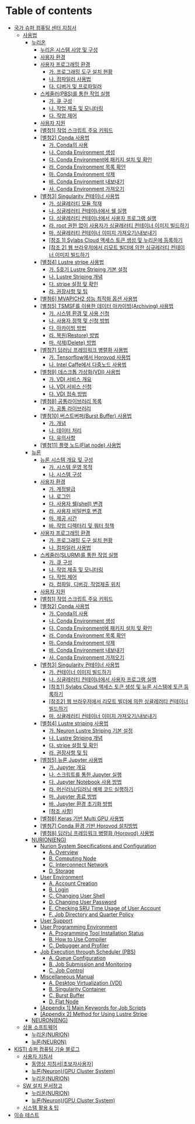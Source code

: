# Table of contents

* [국가 슈퍼 컴퓨팅 센터 지침서](README.md)
  * [사용법](gitbook/manual/README.md)
    * [누리온](gitbook/manual/nurion/README.md)
      * [누리온 시스템 사양 및 구성](gitbook/manual/nurion/system-specifications-and-configurations.md)
      * [사용자 환경](gitbook/manual/nurion/user-experience.md)
      * [사용자 프로그래밍 환경](gitbook/manual/nurion/user-programming-environment/README.md)
        * [가. 프로그래밍 도구 설치 현황](gitbook/manual/nurion/user-programming-environment/untitled.md)
        * [나. 컴파일러 사용법](gitbook/manual/nurion/user-programming-environment/.-1.md)
        * [다. 디버거 및 프로파일러](gitbook/manual/nurion/user-programming-environment/.-2.md)
      * [스케줄러(PBS)를 통한 작업 실행](gitbook/manual/nurion/running-jobs-through-scheduler/README.md)
        * [가. 큐 구성](gitbook/manual/nurion/running-jobs-through-scheduler/untitled.md)
        * [나. 작업 제출 및 모니터링](gitbook/manual/nurion/running-jobs-through-scheduler/.-1.md)
        * [다. 작업 제어](gitbook/manual/nurion/running-jobs-through-scheduler/.-2.md)
      * [사용자 지원](gitbook/manual/nurion/user-support.md)
      * [\[별첨1\] 작업 스크립트 주요 키워드](gitbook/manual/nurion/attachment-1.md)
      * [\[별첨2\] Conda 사용법](gitbook/manual/nurion/attachment-2/README.md)
        * [가. Conda의 사용](gitbook/manual/nurion/attachment-2/.-conda.md)
        * [나. Conda Environment 생성](gitbook/manual/nurion/attachment-2/.-conda-environment.md)
        * [다. Conda Environment에 패키지 설치 및 확인](gitbook/manual/nurion/attachment-2/.-conda-environment-1.md)
        * [라. Conda Environment 목록 확인](gitbook/manual/nurion/attachment-2/.-conda-environment-2.md)
        * [마. Conda Environment 삭제](gitbook/manual/nurion/attachment-2/.-conda-environment-3.md)
        * [바. Conda Environment 내보내기](gitbook/manual/nurion/attachment-2/.-conda-environment-4.md)
        * [사. Conda Environment 가져오기](gitbook/manual/nurion/attachment-2/.-conda-environment-5.md)
      * [\[별첨3\] Singularity 컨테이너 사용법](gitbook/manual/nurion/attachment-3/README.md)
        * [가. 싱귤레러티 모듈 적재](gitbook/manual/nurion/attachment-3/untitled.md)
        * [나. 싱귤레러티 컨테이너에서 쉘 실행](gitbook/manual/nurion/attachment-3/.-1.md)
        * [다. 싱귤레러티 컨테이너에서 사용자 프로그램 실행](gitbook/manual/nurion/attachment-3/.-2.md)
        * [라. root 권한 없이 사용자가 싱귤레러티 컨테이너 이미지 빌드하기](gitbook/manual/nurion/attachment-3/.-root.md)
        * [마. 싱귤레러티 컨테이너 이미지 가져오기/내보내기](gitbook/manual/nurion/attachment-3/.-3.md)
        * [\[참조 1\] Sylabs Cloud 액세스 토큰 생성 및 누리온에 등록하기](gitbook/manual/nurion/attachment-3/1-sylabs-cloud.md)
        * [\[참조 2\] 웹 브라우저에서 리모트 빌더에 의한 싱규레러티 컨테이너 이미지 빌드하기](gitbook/manual/nurion/attachment-3/2.md)
      * [\[별첨4\] Lustre stripe 사용법](gitbook/manual/nurion/attachment-4/README.md)
        * [가. 5호기 Lustre Striping 기본 설정](gitbook/manual/nurion/attachment-4/.-5-lustre-striping.md)
        * [나. Lustre Striping 개념](gitbook/manual/nurion/attachment-4/.-lustre-striping.md)
        * [다. stripe 설정 및 확인](gitbook/manual/nurion/attachment-4/.-stripe.md)
        * [라. 권장사항 및 팁](gitbook/manual/nurion/attachment-4/untitled.md)
      * [\[별첨6\] MVAPICH2 성능 최적화 옵션 사용법](gitbook/manual/nurion/attachment-6.md)
      * [\[별첨5\] TSMSF를 이용한 데이터 아카이빙(Archiving) 사용법](gitbook/manual/nurion/attachment-5/README.md)
        * [가. 시스템 환경 및 사용 신청](gitbook/manual/nurion/attachment-5/untitled.md)
        * [나. 사용자 정책 및 신청 방법](gitbook/manual/nurion/attachment-5/.-1.md)
        * [다. 아카이빙 방법](gitbook/manual/nurion/attachment-5/.-2.md)
        * [라. 복원(Restore) 방법](gitbook/manual/nurion/attachment-5/.-restore.md)
        * [마. 삭제(Delete) 방법](gitbook/manual/nurion/attachment-5/.-delete.md)
      * [\[별첨7\] 딥러닝 프레임워크 병렬화 사용법](gitbook/manual/nurion/attachment-7/README.md)
        * [가. Tensorflow에서 Horovod 사용법](gitbook/manual/nurion/attachment-7/.-tensorflow-horovod.md)
        * [나. Intel Caffe에서 다중노드 사용법](gitbook/manual/nurion/attachment-7/.-intel-caffe.md)
      * [\[별첨9\] 데스크톱 가상화(VDI) 사용법](gitbook/manual/nurion/attachment-9/README.md)
        * [가. VDI 서비스 개요](gitbook/manual/nurion/attachment-9/.-vdi.md)
        * [나. VDI 서비스 신청](gitbook/manual/nurion/attachment-9/.-vdi-1.md)
        * [다. VDI 접속 방법](gitbook/manual/nurion/attachment-9/.-vdi-2.md)
      * [\[별첨8\] 공통라이브러리 목록](gitbook/manual/nurion/attachment-8/README.md)
        * [가. 공통 라이브러리](gitbook/manual/nurion/attachment-8/untitled.md)
      * [\[별첨10\] 버스트버퍼(Burst Buffer) 사용법](gitbook/manual/nurion/attachment-10/README.md)
        * [가. 개념](gitbook/manual/nurion/attachment-10/untitled.md)
        * [나. 데이터 처리](gitbook/manual/nurion/attachment-10/.-1.md)
        * [다. 유의사항](gitbook/manual/nurion/attachment-10/.-2.md)
      * [\[별첨11\] 플랫 노드(Flat node) 사용법](gitbook/manual/nurion/attachment-11.md)
    * [뉴론](gitbook/manual/neuron/README.md)
      * [뉴론 시스템 개요 및 구성](gitbook/manual/neuron/system-overview-and-configuration/README.md)
        * [가. 시스템 운영 목적](gitbook/manual/neuron/system-overview-and-configuration/untitled.md)
        * [나. 시스템 구성](gitbook/manual/neuron/system-overview-and-configuration/.-1.md)
      * [사용자 환경](gitbook/manual/neuron/user-experience/README.md)
        * [가. 계정발급](gitbook/manual/neuron/user-experience/untitled.md)
        * [나. 로그인](gitbook/manual/neuron/user-experience/.-1.md)
        * [다. 사용자 쉘(shell) 변경](gitbook/manual/neuron/user-experience/.-shell.md)
        * [라. 사용자 비밀번호 변경](gitbook/manual/neuron/user-experience/.-2.md)
        * [마. 제공 시간](gitbook/manual/neuron/user-experience/.-3.md)
        * [바. 작업 디렉터리 및 쿼터 정책](gitbook/manual/neuron/user-experience/.-4.md)
      * [사용자 프로그래밍 환경](gitbook/manual/neuron/user-programming-environment/README.md)
        * [가. 프로그래밍 도구 설치 현황](gitbook/manual/neuron/user-programming-environment/untitled.md)
        * [나. 컴파일러 사용법](gitbook/manual/neuron/user-programming-environment/.-1.md)
      * [스케줄러(SLURM)를 통한 작업 실행](gitbook/manual/neuron/execution-of-tasks-through-the-scheduler/README.md)
        * [가. 큐 구성](gitbook/manual/neuron/execution-of-tasks-through-the-scheduler/untitled.md)
        * [나. 작업 제출 및 모니터링](gitbook/manual/neuron/execution-of-tasks-through-the-scheduler/.-1.md)
        * [다. 작업 제어](gitbook/manual/neuron/execution-of-tasks-through-the-scheduler/.-2.md)
        * [라. 컴파일, 디버깅, 작업제출 위치](gitbook/manual/neuron/execution-of-tasks-through-the-scheduler/.-3.md)
      * [사용자 지원](gitbook/manual/neuron/user-support.md)
      * [\[별첨1\] 작업 스크립트 주요 키워드](gitbook/manual/neuron/attachment-1.md)
      * [\[별첨2\] Conda 사용법](gitbook/manual/neuron/attachment-2/README.md)
        * [가. Conda의 사용](gitbook/manual/neuron/attachment-2/.-conda.md)
        * [나. Conda Environment 생성](gitbook/manual/neuron/attachment-2/.-conda-environment.md)
        * [다. Conda Environment에 패키지 설치 및 확인](gitbook/manual/neuron/attachment-2/.-conda-environment-1.md)
        * [라. Conda Environment 목록 확인](gitbook/manual/neuron/attachment-2/.-conda-environment-2.md)
        * [마. Conda Environment 삭제](gitbook/manual/neuron/attachment-2/.-conda-environment-3.md)
        * [바. Conda Environment 내보내기](gitbook/manual/neuron/attachment-2/.-conda-environment-4.md)
        * [사. Conda Environment 가져오기](gitbook/manual/neuron/attachment-2/.-conda-environment-5.md)
      * [\[별첨3\] Singularity 컨테이너 사용법](gitbook/manual/neuron/attachment-3/README.md)
        * [가. 컨테이너 이미지 빌드하기](gitbook/manual/neuron/attachment-3/untitled.md)
        * [나. 싱귤레러티 컨테이너에서 사용자 프로그램 실행](gitbook/manual/neuron/attachment-3/.-1.md)
        * [\[참조1\] Sylabs Cloud 액세스 토큰 생성 및 뉴론 시스템에 토큰 등록하기](gitbook/manual/neuron/attachment-3/1-sylabs-cloud.md)
        * [\[참조2\] 웹 브라우저에서 리모트 빌더에 의한 싱귤레러티 컨테이너 빌드하기](gitbook/manual/neuron/attachment-3/2.md)
        * [마. 싱귤레러티 컨테이너 이미지 가져오기/내보내기](gitbook/manual/neuron/attachment-3/.-2.md)
      * [\[별첨4\] Lustre striping 사용법](gitbook/manual/neuron/attachment-4/README.md)
        * [가. Neuron Lustre Striping 기본 설정](gitbook/manual/neuron/attachment-4/.-neuron-lustre-striping.md)
        * [나. Lustre Striping 개념](gitbook/manual/neuron/attachment-4/.-lustre-striping.md)
        * [다. stripe 설정 및 확인](gitbook/manual/neuron/attachment-4/.-stripe.md)
        * [라. 권장사항 및 팁](gitbook/manual/neuron/attachment-4/untitled.md)
      * [\[별첨5\] 뉴론 Jupyter 사용법](gitbook/manual/neuron/attachment-5/README.md)
        * [가. Jupyter 개요](gitbook/manual/neuron/attachment-5/.-jupyter.md)
        * [나. 스크립트를 통한 Jupyter 실행](gitbook/manual/neuron/attachment-5/.-jupyter-1.md)
        * [다. Jupyter Notebook 사용 방법](gitbook/manual/neuron/attachment-5/.-jupyter-notebook.md)
        * [라. 머신러닝/딥러닝 예제 코드 실행하기](gitbook/manual/neuron/attachment-5/untitled.md)
        * [마. Jupyter 종료 방법](gitbook/manual/neuron/attachment-5/.-jupyter-2.md)
        * [바. Jupyter 환경 초기화 방법](gitbook/manual/neuron/attachment-5/.-jupyter-3.md)
        * [\[참조 사항\]](gitbook/manual/neuron/attachment-5/undefined.md)
      * [\[별첨6\] Keras 기반 Multi GPU 사용법](gitbook/manual/neuron/attachment-6.md)
      * [\[별첨7\] Conda 환경 기반 Horovod 설치방법](gitbook/manual/neuron/attachment-7.md)
      * [\[별첨8\] 딥러닝 프레임워크 병렬화 (Horovod) 사용법](gitbook/manual/neuron/attachment-8.md)
    * [NURION(ENG)](gitbook/manual/nurion-eng/README.md)
      * [Nurion System Specifications and Configuration](gitbook/manual/nurion-eng/specifications-and-configuration/README.md)
        * [A. Overview](gitbook/manual/nurion-eng/specifications-and-configuration/a.-overview.md)
        * [B. Computing Node](gitbook/manual/nurion-eng/specifications-and-configuration/b.-computing-node.md)
        * [C. Interconnect Network](gitbook/manual/nurion-eng/specifications-and-configuration/c.-interconnect-network.md)
        * [D. Storage](gitbook/manual/nurion-eng/specifications-and-configuration/d.-storage.md)
      * [User Environment](gitbook/manual/nurion-eng/user-environment/README.md)
        * [A. Account Creation](gitbook/manual/nurion-eng/user-environment/a.-account-creation.md)
        * [B. Login](gitbook/manual/nurion-eng/user-environment/b.-login.md)
        * [C. Changing User Shell](gitbook/manual/nurion-eng/user-environment/c.-changing-user-shell.md)
        * [D. Changing User Password](gitbook/manual/nurion-eng/user-environment/d.-changing-user-password.md)
        * [E. Checking SRU Time Usage of User Account](gitbook/manual/nurion-eng/user-environment/e.-checking-sru-time-usage-of-user-account.md)
        * [F. Job Directory and Quarter Policy](gitbook/manual/nurion-eng/user-environment/f.-job-directory-and-quarter-policy.md)
      * [User Support](gitbook/manual/nurion-eng/user-support.md)
      * [User Programming Environment](gitbook/manual/nurion-eng/user-programming-environment/README.md)
        * [A. Programming Tool Installation Status](gitbook/manual/nurion-eng/user-programming-environment/a.-programming-tool-installation-status.md)
        * [B. How to Use Compiler](gitbook/manual/nurion-eng/user-programming-environment/b.-how-to-use-compiler.md)
        * [C. Debugger and Profiler](gitbook/manual/nurion-eng/user-programming-environment/c.-debugger-and-profiler.md)
      * [Job Execution through Scheduler (PBS)](gitbook/manual/nurion-eng/job-execution-through-scheduler-pbs/README.md)
        * [A. Queue Configuration](gitbook/manual/nurion-eng/job-execution-through-scheduler-pbs/a.-queue-configuration.md)
        * [B. Job Submission and Monitoring](gitbook/manual/nurion-eng/job-execution-through-scheduler-pbs/b.-job-submission-and-monitoring.md)
        * [C. Job Control](gitbook/manual/nurion-eng/job-execution-through-scheduler-pbs/c.-job-control.md)
      * [Miscellaneous Manual](gitbook/manual/nurion-eng/miscellaneous-manual/README.md)
        * [A. Desktop Virtualization (VDI)](gitbook/manual/nurion-eng/miscellaneous-manual/a.-desktop-virtualization-vdi.md)
        * [B. Singularity Container](gitbook/manual/nurion-eng/miscellaneous-manual/b.-singularity-container.md)
        * [C. Burst Buffer](gitbook/manual/nurion-eng/miscellaneous-manual/c.-burst-buffer.md)
        * [D. Flat Node](gitbook/manual/nurion-eng/miscellaneous-manual/d.-flat-node.md)
      * [\[Appendix 1\] Main Keywords for Job Scripts](gitbook/manual/nurion-eng/appendix-1-main-keywords-for-job-scripts.md)
      * [\[Appendix 2\] Method for Using Lustre Stripe](gitbook/manual/nurion-eng/appendix-2-method-for-using-lustre-stripe.md)
    * [NEURON(ENG)](gitbook/manual/neuron-eng.md)
  * [상용 소프트웨어](gitbook/commercial-software/README.md)
    * [누리온(NURION)](gitbook/commercial-software/nurion.md)
    * [뉴론(NEURON)](gitbook/commercial-software/neuron.md)
* [KISTI 슈퍼 컴퓨팅 기술 블로그](blog/README.md)
  * [사용자 지침서](blog/userguide/README.md)
    * [동영상 지침서\[초보자사용자\]](blog/userguide/video.md)
    * [뉴론(Neuron)(GPU Cluster System)](blog/userguide/neurone.md)
    * [누리온(NURION)](blog/userguide/nurion.md)
  * [SW 설치 문서창고](blog/docwarehouse/README.md)
    * [누리온(NURION)](blog/docwarehouse/nurion.md)
    * [뉴론(Neuron)(GPU Cluster System)](blog/docwarehouse/neuron.md)
  * [시스템 활용 & 팁](blog/usagetip.md)
* [이슈 테스트](undefined.md)
